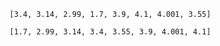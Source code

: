 
```
[3.4, 3.14, 2.99, 1.7, 3.9, 4.1, 4.001, 3.55]
```

```
[1.7, 2.99, 3.14, 3.4, 3.55, 3.9, 4.001, 4.1]
```
